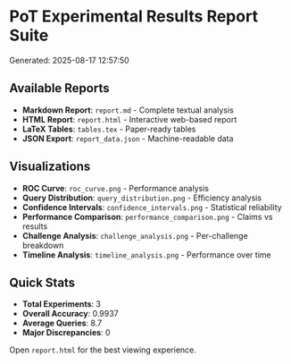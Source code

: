
# PoT Experimental Results Report Suite

Generated: 2025-08-17 12:57:50

## Available Reports

- **Markdown Report**: `report.md` - Complete textual analysis
- **HTML Report**: `report.html` - Interactive web-based report  
- **LaTeX Tables**: `tables.tex` - Paper-ready tables
- **JSON Export**: `report_data.json` - Machine-readable data

## Visualizations

- **ROC Curve**: `roc_curve.png` - Performance analysis
- **Query Distribution**: `query_distribution.png` - Efficiency analysis
- **Confidence Intervals**: `confidence_intervals.png` - Statistical reliability
- **Performance Comparison**: `performance_comparison.png` - Claims vs results
- **Challenge Analysis**: `challenge_analysis.png` - Per-challenge breakdown
- **Timeline Analysis**: `timeline_analysis.png` - Performance over time

## Quick Stats

- **Total Experiments**: 3
- **Overall Accuracy**: 0.9937
- **Average Queries**: 8.7
- **Major Discrepancies**: 0

Open `report.html` for the best viewing experience.
